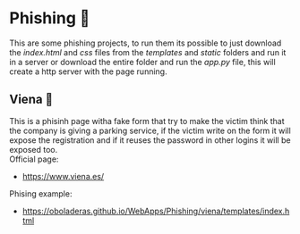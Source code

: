 # Phishing 🎣
This are some phishing projects, to run them its possible to just download the *index.html* and *css* files from the *templates* and *static* folders and run it in a server or download the entire folder and run the *app.py* file, this will create a http server with the page running.

## Viena 🥗
This is a phisinh page witha fake form that try to make the victim think that the company is giving a parking service, if the victim write on the form it will expose the registration and if it reuses the password in other logins it will be exposed too. <br>
Official page:
- https://www.viena.es/

Phising example:
- https://oboladeras.github.io/WebApps/Phishing/viena/templates/index.html  
